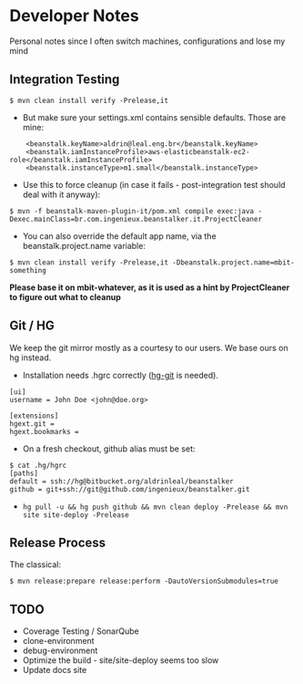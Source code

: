 # Developer Notes

Personal notes since I often switch machines, configurations and lose my mind

## Integration Testing

```$ mvn clean install verify -Prelease,it```

  * But make sure your settings.xml contains sensible defaults. Those are mine:

```
    <beanstalk.keyName>aldrin@leal.eng.br</beanstalk.keyName>
    <beanstalk.iamInstanceProfile>aws-elasticbeanstalk-ec2-role</beanstalk.iamInstanceProfile>
    <beanstalk.instanceType>m1.small</beanstalk.instanceType>
```

  * Use this to force cleanup (in case it fails - post-integration test should deal with it anyway):

```$ mvn -f beanstalk-maven-plugin-it/pom.xml compile exec:java -Dexec.mainClass=br.com.ingenieux.beanstalker.it.ProjectCleaner```

  * You can also override the default app name, via the beanstalk.project.name variable:

```$ mvn clean install verify -Prelease,it -Dbeanstalk.project.name=mbit-something```

**Please base it on mbit-whatever, as it is used as a hint by ProjectCleaner to figure out what to cleanup**

## Git / HG

We keep the git mirror mostly as a courtesy to our users. We base ours on hg instead.

  * Installation needs .hgrc correctly ([hg-git](http://hg-git.github.io/) is needed).
```
[ui]
username = John Doe <john@doe.org>

[extensions]
hgext.git =
hgext.bookmarks =
```
  * On a fresh checkout, github alias must be set:

```
$ cat .hg/hgrc
[paths]
default = ssh://hg@bitbucket.org/aldrinleal/beanstalker
github = git+ssh://git@github.com/ingenieux/beanstalker.git
```

  * ```hg pull -u && hg push github && mvn clean deploy -Prelease && mvn site site-deploy -Prelease```

## Release Process

The classical:

```$ mvn release:prepare release:perform -DautoVersionSubmodules=true```

## TODO

  * Coverage Testing / SonarQube
  * clone-environment
  * debug-environment
  * Optimize the build - site/site-deploy seems too slow
  * Update docs site